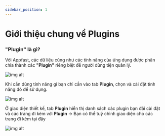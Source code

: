 ```yaml
---
sidebar_position: 1
---
```


# Giới thiệu chung về Plugins

### **"Plugin"** là gì?

Với Appfast, các dữ liệu cũng như các tính năng của ứng dụng được phân chia thành các **"Plugin"** riêng biệt để người dùng tiện quản lý.

 ![img alt](/img/data/overview/gioi-thieu-chung-01.jpg)

 Khi cần dùng tính năng gì bạn chỉ cần vào tab **Plugin**, chọn và cài đặt tính năng đó để sử dụng.

 ![img alt](/img/data/overview/gioi-thieu-chung-02.jpg)

Ở giao diện thiết kế, tab **Plugin** hiển thị danh sách các plugin bạn đãi cài đặt và các trang đi kèm với **Plugin** -> Bạn có thể tuỳ chỉnh giao diện cho các trang đi kèm tại đây

 ![img alt](/img/data/overview/gioi-thieu-chung-03.jpg)
